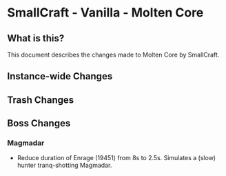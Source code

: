 # SmallCraft - Vanilla - Molten Core

## What is this?
This document describes the changes made to Molten Core by SmallCraft.

## Instance-wide Changes

## Trash Changes

## Boss Changes

### Magmadar
- Reduce duration of Enrage (19451) from 8s to 2.5s. Simulates a (slow) hunter tranq-shotting Magmadar.